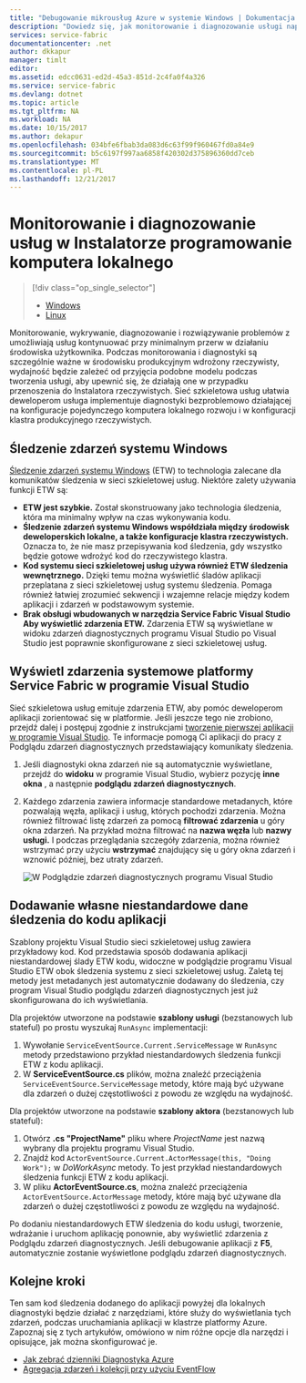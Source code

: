 ```yaml
---
title: "Debugowanie mikrousług Azure w systemie Windows | Dokumentacja firmy Microsoft"
description: "Dowiedz się, jak monitorowanie i diagnozowanie usługi napisane przy użyciu usługi sieć szkieletowa usług Microsoft Azure na maszynie lokalnej."
services: service-fabric
documentationcenter: .net
author: dkkapur
manager: timlt
editor: 
ms.assetid: edcc0631-ed2d-45a3-851d-2c4fa0f4a326
ms.service: service-fabric
ms.devlang: dotnet
ms.topic: article
ms.tgt_pltfrm: NA
ms.workload: NA
ms.date: 10/15/2017
ms.author: dekapur
ms.openlocfilehash: 034bfe6fbab3da083d6c63f99f960467fd0a84e9
ms.sourcegitcommit: b5c6197f997aa6858f420302d375896360dd7ceb
ms.translationtype: MT
ms.contentlocale: pl-PL
ms.lasthandoff: 12/21/2017
---
```

# <a name="monitor-and-diagnose-services-in-a-local-machine-development-setup"></a>Monitorowanie i diagnozowanie usług w Instalatorze programowanie komputera lokalnego
> [!div class="op_single_selector"]
> * [Windows](service-fabric-diagnostics-how-to-monitor-and-diagnose-services-locally.md)
> * [Linux](service-fabric-diagnostics-how-to-monitor-and-diagnose-services-locally-linux.md)
> 
> 

Monitorowanie, wykrywanie, diagnozowanie i rozwiązywanie problemów z umożliwiają usług kontynuować przy minimalnym przerw w działaniu środowiska użytkownika. Podczas monitorowania i diagnostyki są szczególnie ważne w środowisku produkcyjnym wdrożony rzeczywisty, wydajność będzie zależeć od przyjęcia podobne modelu podczas tworzenia usługi, aby upewnić się, że działają one w przypadku przenoszenia do Instalatora rzeczywistych. Sieć szkieletowa usług ułatwia deweloperom usługa implementuje diagnostyki bezproblemowo działającej na konfiguracje pojedynczego komputera lokalnego rozwoju i w konfiguracji klastra produkcyjnego rzeczywistych.

## <a name="event-tracing-for-windows"></a>Śledzenie zdarzeń systemu Windows
[Śledzenie zdarzeń systemu Windows](https://msdn.microsoft.com/library/windows/desktop/bb968803.aspx) (ETW) to technologia zalecane dla komunikatów śledzenia w sieci szkieletowej usług. Niektóre zalety używania funkcji ETW są:

* **ETW jest szybkie.** Został skonstruowany jako technologia śledzenia, która ma minimalny wpływ na czas wykonywania kodu.
* **Śledzenie zdarzeń systemu Windows współdziała między środowisk deweloperskich lokalne, a także konfiguracje klastra rzeczywistych.** Oznacza to, że nie masz przepisywania kod śledzenia, gdy wszystko będzie gotowe wdrożyć kod do rzeczywistego klastra.
* **Kod systemu sieci szkieletowej usług używa również ETW śledzenia wewnętrznego.** Dzięki temu można wyświetlić śladów aplikacji przeplatana z sieci szkieletowej usług systemu śledzenia. Pomaga również łatwiej zrozumieć sekwencji i wzajemne relacje między kodem aplikacji i zdarzeń w podstawowym systemie.
* **Brak obsługi wbudowanych w narzędzia Service Fabric Visual Studio Aby wyświetlić zdarzenia ETW.** Zdarzenia ETW są wyświetlane w widoku zdarzeń diagnostycznych programu Visual Studio po Visual Studio jest poprawnie skonfigurowane z sieci szkieletowej usług. 

## <a name="view-service-fabric-system-events-in-visual-studio"></a>Wyświetl zdarzenia systemowe platformy Service Fabric w programie Visual Studio
Sieć szkieletowa usług emituje zdarzenia ETW, aby pomóc deweloperom aplikacji zorientować się w platformie. Jeśli jeszcze tego nie zrobiono, przejdź dalej i postępuj zgodnie z instrukcjami [tworzenie pierwszej aplikacji w programie Visual Studio](service-fabric-create-your-first-application-in-visual-studio.md). Te informacje pomogą Ci aplikacji do pracy z Podglądu zdarzeń diagnostycznych przedstawiający komunikaty śledzenia.

1. Jeśli diagnostyki okna zdarzeń nie są automatycznie wyświetlane, przejdź do **widoku** w programie Visual Studio, wybierz pozycję **inne okna** , a następnie **podglądu zdarzeń diagnostycznych**.
2. Każdego zdarzenia zawiera informacje standardowe metadanych, które pozwalają węzła, aplikacji i usług, których pochodzi zdarzenia. Można również filtrować listę zdarzeń za pomocą **filtrować zdarzenia** u góry okna zdarzeń. Na przykład można filtrować na **nazwa węzła** lub **nazwy usługi.** I podczas przeglądania szczegóły zdarzenia, można również wstrzymać przy użyciu **wstrzymać** znajdujący się u góry okna zdarzeń i wznowić później, bez utraty zdarzeń.
   
   ![W Podglądzie zdarzeń diagnostycznych programu Visual Studio](./media/service-fabric-diagnostics-how-to-monitor-and-diagnose-services-locally/DiagEventsExamples2.png)

## <a name="add-your-own-custom-traces-to-the-application-code"></a>Dodawanie własne niestandardowe dane śledzenia do kodu aplikacji
Szablony projektu Visual Studio sieci szkieletowej usług zawiera przykładowy kod. Kod przedstawia sposób dodawania aplikacji niestandardowej ślady ETW kodu, widoczne w podglądzie programu Visual Studio ETW obok śledzenia systemu z sieci szkieletowej usług. Zaletą tej metody jest metadanych jest automatycznie dodawany do śledzenia, czy program Visual Studio podglądu zdarzeń diagnostycznych jest już skonfigurowana do ich wyświetlania.

Dla projektów utworzone na podstawie **szablony usługi** (bezstanowych lub stateful) po prostu wyszukaj `RunAsync` implementacji:

1. Wywołanie `ServiceEventSource.Current.ServiceMessage` w `RunAsync` metody przedstawiono przykład niestandardowych śledzenia funkcji ETW z kodu aplikacji.
2. W **ServiceEventSource.cs** plików, można znaleźć przeciążenia `ServiceEventSource.ServiceMessage` metody, które mają być używane dla zdarzeń o dużej częstotliwości z powodu ze względu na wydajność.

Dla projektów utworzone na podstawie **szablony aktora** (bezstanowych lub stateful):

1. Otwórz **.cs "ProjectName"** pliku where *ProjectName* jest nazwą wybrany dla projektu programu Visual Studio.  
2. Znajdź kod `ActorEventSource.Current.ActorMessage(this, "Doing Work");` w *DoWorkAsync* metody.  To jest przykład niestandardowych śledzenia funkcji ETW z kodu aplikacji.  
3. W pliku **ActorEventSource.cs**, można znaleźć przeciążenia `ActorEventSource.ActorMessage` metody, które mają być używane dla zdarzeń o dużej częstotliwości z powodu ze względu na wydajność.

Po dodaniu niestandardowych ETW śledzenia do kodu usługi, tworzenie, wdrażanie i uruchom aplikację ponownie, aby wyświetlić zdarzenia z Podglądu zdarzeń diagnostycznych. Jeśli debugowanie aplikacji z **F5**, automatycznie zostanie wyświetlone podglądu zdarzeń diagnostycznych.

## <a name="next-steps"></a>Kolejne kroki
Ten sam kod śledzenia dodanego do aplikacji powyżej dla lokalnych diagnostyki będzie działać z narzędziami, które służy do wyświetlania tych zdarzeń, podczas uruchamiania aplikacji w klastrze platformy Azure. Zapoznaj się z tych artykułów, omówiono w nim różne opcje dla narzędzi i opisujące, jak można skonfigurować je.

* [Jak zebrać dzienniki Diagnostyka Azure](service-fabric-diagnostics-how-to-setup-wad.md)
* [Agregacja zdarzeń i kolekcji przy użyciu EventFlow](service-fabric-diagnostics-event-aggregation-eventflow.md)

